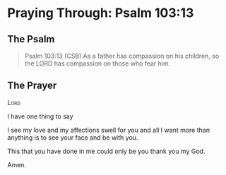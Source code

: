 # Praying Through: Psalm 103:13

## The Psalm

>Psalm 103:13 (CSB) As a father has compassion on his children, so the LORD has compassion on those who fear him. 

## The Prayer

<div style="font-variant: small-caps;">
Lord
</div>


I have one thing to say

I see my love and my affections
  swell for you
  and all I want more 
  than anything
  is to see your face
  and be with you.

This
  that you have done in me
  could only be you
  thank you
  my God.

Amen.

